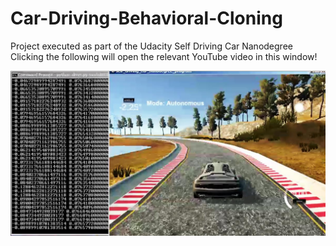 # Car-Driving-Behavioral-Cloning
[image1]: ./examples/Video.jpg "Video"

Project executed as part of the Udacity Self Driving Car Nanodegree
Clicking the following will open the relevant YouTube video in this window!

[![alt text][image1]](https://www.youtube.com/watch?v=2k7_fUlgA0k)
